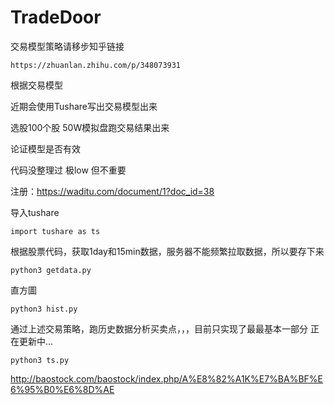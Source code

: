 # TradeDoor

交易模型策略请移步知乎链接

`https://zhuanlan.zhihu.com/p/348073931`

根据交易模型

近期会使用Tushare写出交易模型出来

选股100个股 50W模拟盘跑交易结果出来

论证模型是否有效

代码没整理过 极low 但不重要


注册：https://waditu.com/document/1?doc_id=38

导入tushare

`import tushare as ts`

根据股票代码，获取1day和15min数据，服务器不能频繁拉取数据，所以要存下来

`python3 getdata.py`

直方圖

`python3 hist.py`

通过上述交易策略，跑历史数据分析买卖点，，，目前只实现了最最基本一部分
正在更新中...

`python3 ts.py`


http://baostock.com/baostock/index.php/A%E8%82%A1K%E7%BA%BF%E6%95%B0%E6%8D%AE
